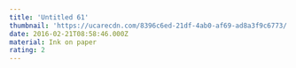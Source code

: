 ```yaml
---
title: 'Untitled 61'
thumbnail: 'https://ucarecdn.com/8396c6ed-21df-4ab0-af69-ad8a3f9c6773/'
date: 2016-02-21T08:58:46.000Z
material: Ink on paper
rating: 2
---
```

